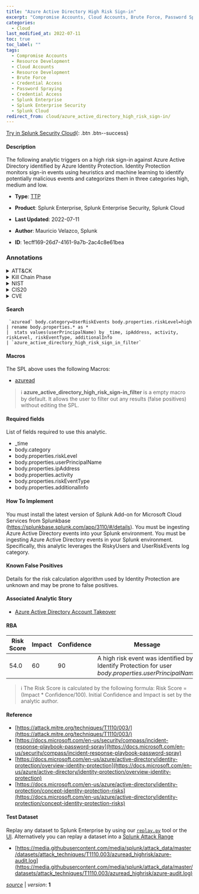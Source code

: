 ```yaml
---
title: "Azure Active Directory High Risk Sign-in"
excerpt: "Compromise Accounts, Cloud Accounts, Brute Force, Password Spraying"
categories:
  - Cloud
last_modified_at: 2022-07-11
toc: true
toc_label: ""
tags:
  - Compromise Accounts
  - Resource Development
  - Cloud Accounts
  - Resource Development
  - Brute Force
  - Credential Access
  - Password Spraying
  - Credential Access
  - Splunk Enterprise
  - Splunk Enterprise Security
  - Splunk Cloud
redirect_from: cloud/azure_active_directory_high_risk_sign-in/
---
```




[Try in Splunk Security Cloud](https://www.splunk.com/en_us/cyber-security.html){: .btn .btn--success}

#### Description

The following analytic triggers on a high risk sign-in against Azure Active Directory identified by Azure Identity Protection. Identity Protection monitors sign-in events using heuristics and machine learning to identify potentially malicious events and categorizes them in three categories high, medium and low.

- **Type**: [TTP](https://github.com/splunk/security_content/wiki/Detection-Analytic-Types)
- **Product**: Splunk Enterprise, Splunk Enterprise Security, Splunk Cloud

- **Last Updated**: 2022-07-11
- **Author**: Mauricio Velazco, Splunk
- **ID**: 1ecff169-26d7-4161-9a7b-2ac4c8e61bea

### Annotations
<details>
  <summary>ATT&CK</summary>

<div markdown="1">

#### [ATT&CK](https://attack.mitre.org/)

| ID          | Technique   | Tactic         |
| ----------- | ----------- |--------------- |
| [T1586](https://attack.mitre.org/techniques/T1586/) | Compromise Accounts | Resource Development |

| [T1586.003](https://attack.mitre.org/techniques/T1586/003/) | Cloud Accounts | Resource Development |

| [T1110](https://attack.mitre.org/techniques/T1110/) | Brute Force | Credential Access |

| [T1110.003](https://attack.mitre.org/techniques/T1110/003/) | Password Spraying | Credential Access |

</div>
</details>


<details>
  <summary>Kill Chain Phase</summary>

<div markdown="1">

* Exploitation


</div>
</details>


<details>
  <summary>NIST</summary>

<div markdown="1">

* DE.CM



</div>
</details>

<details>
  <summary>CIS20</summary>

<div markdown="1">

* CIS 3
* CIS 5
* CIS 16



</div>
</details>

<details>
  <summary>CVE</summary>

<div markdown="1">


</div>
</details>


#### Search

```
 `azuread` body.category=UserRiskEvents body.properties.riskLevel=high 
| rename body.properties.* as * 
|  stats values(userPrincipalName) by _time, ipAddress, activity, riskLevel, riskEventType, additionalInfo 
| `azure_active_directory_high_risk_sign_in_filter`
```

#### Macros
The SPL above uses the following Macros:
* [azuread](https://github.com/splunk/security_content/blob/develop/macros/azuread.yml)

> :information_source:
> **azure_active_directory_high_risk_sign-in_filter** is a empty macro by default. It allows the user to filter out any results (false positives) without editing the SPL.



#### Required fields
List of fields required to use this analytic.
* _time
* body.category
* body.properties.riskLevel
* body.properties.userPrincipalName
* body.properties.ipAddress
* body.properties.activity
* body.properties.riskEventType
* body.properties.additionalInfo



#### How To Implement
You must install the latest version of  Splunk Add-on for Microsoft Cloud Services from  Splunkbase (https://splunkbase.splunk.com/app/3110/#/details). You must be ingesting Azure Active Directory events into your Splunk environment. You must be ingesting Azure Active Directory events in your Splunk environment. Specifically, this analytic leverages the RiskyUsers and UserRiskEvents log category.
#### Known False Positives
Details for the risk calculation algorithm used by Identity Protection are unknown and may be prone to false positives.

#### Associated Analytic Story
* [Azure Active Directory Account Takeover](/stories/azure_active_directory_account_takeover)




#### RBA

| Risk Score  | Impact      | Confidence   | Message      |
| ----------- | ----------- |--------------|--------------|
| 54.0 | 60 | 90 | A high risk event was identified by Identify Protection for user $body.properties.userPrincipalName$ |


> :information_source:
> The Risk Score is calculated by the following formula: Risk Score = (Impact * Confidence/100). Initial Confidence and Impact is set by the analytic author.


#### Reference

* [https://attack.mitre.org/techniques/T1110/003/](https://attack.mitre.org/techniques/T1110/003/)
* [https://docs.microsoft.com/en-us/security/compass/incident-response-playbook-password-spray](https://docs.microsoft.com/en-us/security/compass/incident-response-playbook-password-spray)
* [https://docs.microsoft.com/en-us/azure/active-directory/identity-protection/overview-identity-protection](https://docs.microsoft.com/en-us/azure/active-directory/identity-protection/overview-identity-protection)
* [https://docs.microsoft.com/en-us/azure/active-directory/identity-protection/concept-identity-protection-risks](https://docs.microsoft.com/en-us/azure/active-directory/identity-protection/concept-identity-protection-risks)



#### Test Dataset
Replay any dataset to Splunk Enterprise by using our [`replay.py`](https://github.com/splunk/attack_data#using-replaypy) tool or the [UI](https://github.com/splunk/attack_data#using-ui).
Alternatively you can replay a dataset into a [Splunk Attack Range](https://github.com/splunk/attack_range#replay-dumps-into-attack-range-splunk-server)

* [https://media.githubusercontent.com/media/splunk/attack_data/master/datasets/attack_techniques/T1110.003/azuread_highrisk/azure-audit.log](https://media.githubusercontent.com/media/splunk/attack_data/master/datasets/attack_techniques/T1110.003/azuread_highrisk/azure-audit.log)



[*source*](https://github.com/splunk/security_content/tree/develop/detections/cloud/azure_active_directory_high_risk_sign-in.yml) \| *version*: **1**